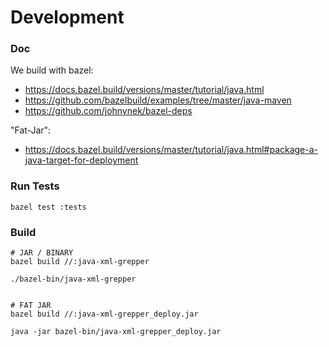 # Development

### Doc

We build with bazel:

 * https://docs.bazel.build/versions/master/tutorial/java.html
 * https://github.com/bazelbuild/examples/tree/master/java-maven
 * https://github.com/johnynek/bazel-deps

"Fat-Jar":

 * https://docs.bazel.build/versions/master/tutorial/java.html#package-a-java-target-for-deployment


### Run Tests

```
bazel test :tests
```

### Build

```
# JAR / BINARY
bazel build //:java-xml-grepper

./bazel-bin/java-xml-grepper


# FAT JAR
bazel build //:java-xml-grepper_deploy.jar

java -jar bazel-bin/java-xml-grepper_deploy.jar
```

